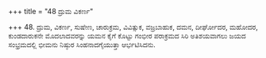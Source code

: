 +++
title = "48 ದ್ರುಮ ವಿಕರ್ಣ"

+++
48. ದ್ರುಮ, ವಿಕರ್ಣ, ಸುಷೇಣ, ಚಾರುಕ್ರಮ, ವಿವಿತ್ಸುಕ, ವಜ್ರಬಾಹುಕ, ದಮನ, ದೀರ್ಘೋದರ, ಮಹೋದರ, ಕುಂಡದಾರುಕನೇ ಮೊದಲಾದವರನ್ನು ಯಮನ ಕೈಗೆ ಕೊಟ್ಟು ಗಂಭೀರ ಪರಾಕ್ರಮದ ಸಿರಿ ಅತಿಶಯವಾಗಲು ಜಯದ ಸಂಭ್ರಮದಲ್ಲಿ ಭೀಮನು ನಿಷ್ಠುರ ಸಿಂಹನಾದಗೈಯುತ್ತಾ  ಆರ್ಭಟಿಸಿದನು.